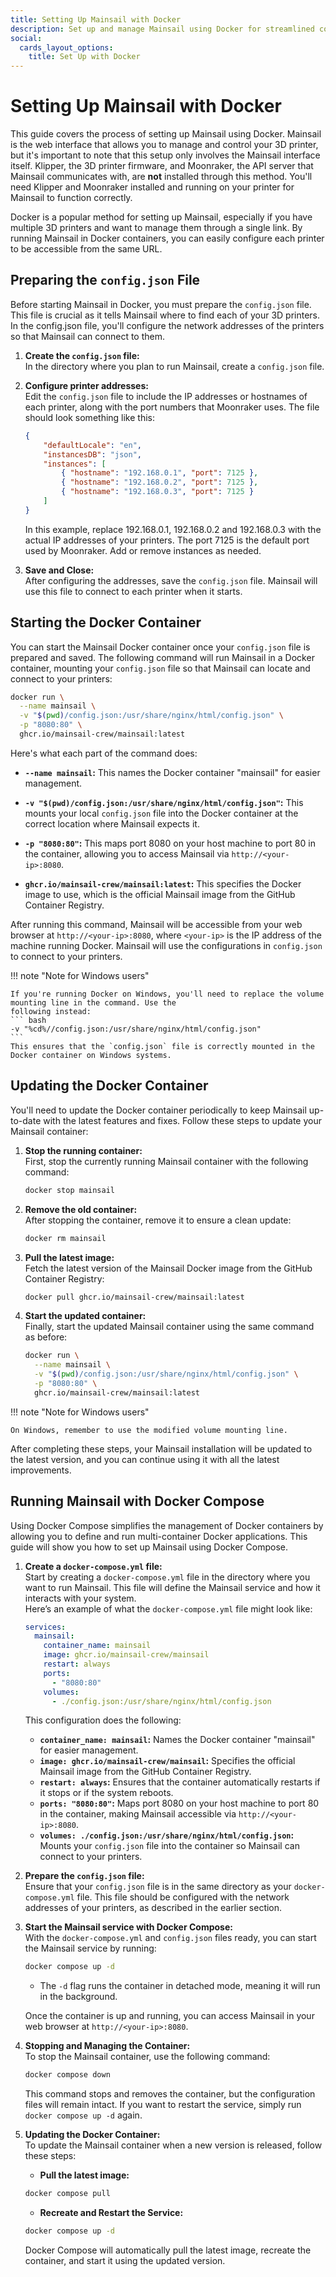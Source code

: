 ```yaml
---
title: Setting Up Mainsail with Docker
description: Set up and manage Mainsail using Docker for streamlined control of your 3D printer interface, with easy updates and configuration.
social:
  cards_layout_options:
    title: Set Up with Docker
---
```


# Setting Up Mainsail with Docker

This guide covers the process of setting up Mainsail using Docker. Mainsail is the web interface that allows you to
manage and control your 3D printer, but it's important to note that this setup only involves the Mainsail interface
itself. Klipper, the 3D printer firmware, and Moonraker, the API server that Mainsail communicates with, are **not**
installed through this method. You'll need Klipper and Moonraker installed and running on your printer for Mainsail to
function correctly.

Docker is a popular method for setting up Mainsail, especially if you have multiple 3D printers and want to manage them
through a single link. By running Mainsail in Docker containers, you can easily configure each printer to be accessible
from the same URL.

## Preparing the `config.json` File

Before starting Mainsail in Docker, you must prepare the `config.json` file. This file is crucial as it tells Mainsail
where to find each of your 3D printers. In the config.json file, you'll configure the network addresses of the printers
so that Mainsail can connect to them.

1. **Create the `config.json` file:**  
    In the directory where you plan to run Mainsail, create a `config.json` file.

2. **Configure printer addresses:**  
    Edit the `config.json` file to include the IP addresses or hostnames of each printer, along with the port numbers
    that Moonraker uses. The file should look something like this:
    ``` json
    {
        "defaultLocale": "en",
        "instancesDB": "json",
        "instances": [
            { "hostname": "192.168.0.1", "port": 7125 },
            { "hostname": "192.168.0.2", "port": 7125 },
            { "hostname": "192.168.0.3", "port": 7125 }
        ]
    }
    ```
    In this example, replace 192.168.0.1, 192.168.0.2 and 192.168.0.3 with the actual IP addresses of your printers. The
    port 7125 is the default port used by Moonraker. Add or remove instances as needed.

3. **Save and Close:**  
    After configuring the addresses, save the `config.json` file. Mainsail will use this file to connect to each printer 
    when it starts.

## Starting the Docker Container

You can start the Mainsail Docker container once your `config.json` file is prepared and saved. The following command
will run Mainsail in a Docker container, mounting your `config.json` file so that Mainsail can locate and connect to
your printers:

``` bash
docker run \
  --name mainsail \
  -v "$(pwd)/config.json:/usr/share/nginx/html/config.json" \
  -p "8080:80" \
  ghcr.io/mainsail-crew/mainsail:latest
```

Here's what each part of the command does:

- **`--name mainsail`:** This names the Docker container "mainsail" for easier management.

- **`-v "$(pwd)/config.json:/usr/share/nginx/html/config.json"`:** This mounts your local `config.json` file into the
    Docker container at the correct location where Mainsail expects it.

- **`-p "8080:80"`:** This maps port 8080 on your host machine to port 80 in the container, allowing you to access
    Mainsail via `http://<your-ip>:8080`.

- **`ghcr.io/mainsail-crew/mainsail:latest`:** This specifies the Docker image to use, which is the official Mainsail
    image from the GitHub Container Registry.

After running this command, Mainsail will be accessible from your web browser at `http://<your-ip>:8080`, where
`<your-ip>` is the IP address of the machine running Docker. Mainsail will use the configurations in `config.json` to
connect to your printers.

!!! note "Note for Windows users"

    If you're running Docker on Windows, you'll need to replace the volume mounting line in the command. Use the
    following instead:
    ``` bash
    -v "%cd%//config.json:/usr/share/nginx/html/config.json"
    ```
    This ensures that the `config.json` file is correctly mounted in the Docker container on Windows systems.

## Updating the Docker Container

You'll need to update the Docker container periodically to keep Mainsail up-to-date with the latest features and fixes.
Follow these steps to update your Mainsail container:

1. **Stop the running container:**  
    First, stop the currently running Mainsail container with the following command:
    ``` bash
    docker stop mainsail
    ```

2. **Remove the old container:**  
    After stopping the container, remove it to ensure a clean update:
    ``` bash
    docker rm mainsail
    ```

3. **Pull the latest image:**  
    Fetch the latest version of the Mainsail Docker image from the GitHub Container Registry:
    ``` bash
    docker pull ghcr.io/mainsail-crew/mainsail:latest
    ```

4. **Start the updated container:**  
    Finally, start the updated Mainsail container using the same command as before:
    ``` bash
    docker run \
      --name mainsail \
      -v "$(pwd)/config.json:/usr/share/nginx/html/config.json" \
      -p "8080:80" \
      ghcr.io/mainsail-crew/mainsail:latest
    ```
   
!!! note "Note for Windows users"

    On Windows, remember to use the modified volume mounting line.

After completing these steps, your Mainsail installation will be updated to the latest version, and you can continue
using it with all the latest improvements.

## Running Mainsail with Docker Compose

Using Docker Compose simplifies the management of Docker containers by allowing you to define and run multi-container
Docker applications. This guide will show you how to set up Mainsail using Docker Compose.

1. **Create a `docker-compose.yml` file:**  
    Start by creating a `docker-compose.yml` file in the directory where you want to run Mainsail. This file will define the
    Mainsail service and how it interacts with your system.  
    Here’s an example of what the `docker-compose.yml` file might look like:
    ``` yaml
    services:
      mainsail:
        container_name: mainsail
        image: ghcr.io/mainsail-crew/mainsail
        restart: always
        ports:
          - "8080:80"
        volumes:
          - ./config.json:/usr/share/nginx/html/config.json
    ```
    This configuration does the following:
    - **`container_name: mainsail`:** Names the Docker container "mainsail" for easier management.
    - **`image: ghcr.io/mainsail-crew/mainsail`:** Specifies the official Mainsail image from the GitHub Container
    Registry.
    - **`restart: always`:** Ensures that the container automatically restarts if it stops or if the system reboots.
    - **`ports: "8080:80"`:** Maps port 8080 on your host machine to port 80 in the container, making Mainsail
    accessible via `http://<your-ip>:8080`.
    - **`volumes: ./config.json:/usr/share/nginx/html/config.json`:** Mounts your `config.json` file into the container
    so Mainsail can connect to your printers.

2. **Prepare the `config.json` file:**  
    Ensure that your `config.json` file is in the same directory as your `docker-compose.yml` file. This file should be
    configured with the network addresses of your printers, as described in the earlier section.

3. **Start the Mainsail service with Docker Compose:**  
    With the `docker-compose.yml` and `config.json` files ready, you can start the Mainsail service by running:
    ``` bash
    docker compose up -d
    ```
    - The `-d` flag runs the container in detached mode, meaning it will run in the background.
    
    Once the container is up and running, you can access Mainsail in your web browser at `http://<your-ip>:8080`.

4. **Stopping and Managing the Container:**  
    To stop the Mainsail container, use the following command:
    ``` bash
    docker compose down
    ```
    This command stops and removes the container, but the configuration files will remain intact. If you want to restart
    the service, simply run `docker compose up -d` again.

5. **Updating the Docker Container:**  
    To update the Mainsail container when a new version is released, follow these steps:
    - **Pull the latest image:**
    ``` bash
    docker compose pull
    ```
    - **Recreate and Restart the Service:**
    ``` bash
    docker compose up -d
    ```
    
    Docker Compose will automatically pull the latest image, recreate the container, and start it using the updated version.
